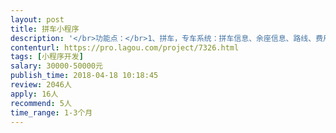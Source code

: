 ```yaml
---                
layout: post       
title: 拼车小程序           
description: '</br>功能点：</br>1、拼车，专车系统：拼车信息、余座信息、路线、费用</br>2、分享获得优惠卷，积分</br>3、定位系统（需精确到1000米以内）：系统会将用户GPS位置信息上报给服务器，服务器将按模块呈现附近的司机、拼车信息。</br>4、拼车、专车 （后台自动匹配用户与司机位置，订单用系统自动拼单，后台需就近推荐）</br>5、拼车：在有限时间内未拼车成功，平台在后台可以派优惠卷给用户。</br>6、乘车类型：未满乘坐、拼座。系统默认满4个乘客为一个完整的行程，如碰上未满四人，为使司机尽快发车，平台前期可补贴费用给用户和司机。</br>7、虚拟电话让司机和用户可以相互通话</br>8、实时位置回传，GPS轨迹</br>9、司机报点，打卡时间可自定义，接单时间可以进行抢单。</br>10、路线后台管理：固定路线的拼车出行方式（一个乡镇可以划分多条路线）</br>11、司机按照路线入驻，可以切换</br>12、价格配置</br>13、优惠卷管理</br>14、补贴功能模块</br>15、司机认证:实名信息认证、绑定车辆、上传证件、后台信息审核</br>16、司机端提现管理</br>17、订单系统管理</br>18、支付系统：通过第三方支付平台（微信，支付宝）、优惠卷抵用。</br>19、评价、反馈功能</br>20、会员系统：注册，登录，忘记密码</br>21、拼车后台管理端：用户管理、权限管理、车辆管理、订单管理、优惠卷、价格配置、路线规划、提现列表、反馈功能。</br>'     
contenturl: https://pro.lagou.com/project/7326.html      
tags: [小程序开发]            
salary: 30000-50000元          
publish_time: 2018-04-18 10:18:45         
review: 2046人                   
apply: 16人                   
recommend: 5人                   
time_range: 1-3个月              
---                 
```

